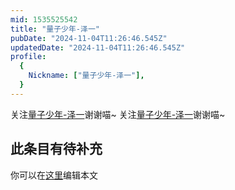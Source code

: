 ```yaml
---
mid: 1535525542
title: "量子少年-泽一"
pubDate: "2024-11-04T11:26:46.545Z"
updatedDate: "2024-11-04T11:26:46.545Z"
profile:
  {
    Nickname: ["量子少年-泽一"],
  }
---
```


关注[量子少年-泽一](https://space.bilibili.com/1535525542)谢谢喵~ 关注[量子少年-泽一](https://space.bilibili.com/1535525542)谢谢喵~

## 此条目有待补充
你可以在[这里](https://github.com/Yuhanawa/VTuber.ICU-Content/edit/master/v/量子少年-泽一/index.md)编辑本文

